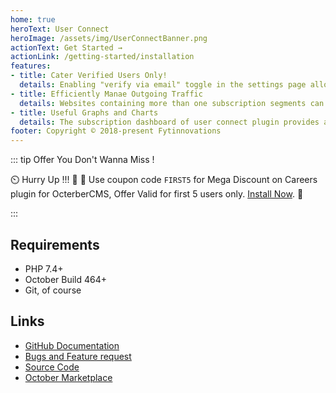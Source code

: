 ```yaml
---
home: true
heroText: User Connect
heroImage: /assets/img/UserConnectBanner.png
actionText: Get Started →
actionLink: /getting-started/installation
features:
- title: Cater Verified Users Only!
  details: Enabling "verify via email" toggle in the settings page allows you to filter spam users and only serve the verified ones.
- title: Efficiently Manae Outgoing Traffic
  details: Websites containing more than one subscription segments can create categories for each segment using the plugin. Visitors to the website can only subscribe to segments which they are interested in.
- title: Useful Graphs and Charts
  details: The subscription dashboard of user connect plugin provides a bird eye view of your current subscription base. The subscription graphs gives a visualization of the number of users subscribing each day.This graph can be helpful to monitor your current performance and also predict your future trends.
footer: Copyright © 2018-present Fytinnovations
---
```


::: tip Offer You Don't Wanna Miss !

 :timer_clock: Hurry Up !!! :tada: :confetti_ball: Use coupon code `FIRST5` for Mega Discount on Careers plugin for OcterberCMS, Offer Valid for first 5 users only. [Install Now](https://octobercms.com/plugin/fytinnovations-careers).  :tada:

:::

## Requirements

- PHP 7.4+
- October Build 464+
- Git, of course

## Links

- [GitHub Documentation](https://github.com/fytinnovations/oc-user-connect)
- [Bugs and Feature request](https://github.com/fytinnovations/oc-user-connect-plugin/issues)
- [Source Code](https://github.com/fytinnovations/oc-user-connect-plugin)
- [October Marketplace](https://octobercms.com/plugin/fytinnovations-careers)
